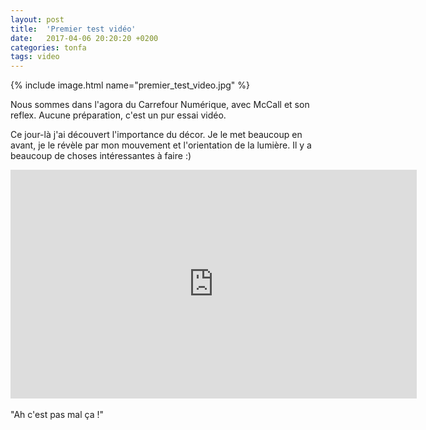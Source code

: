 ```yaml
---
layout: post
title:  'Premier test vidéo'
date:   2017-04-06 20:20:20 +0200
categories: tonfa
tags: video
---
```


{% include image.html name="premier_test_video.jpg" %}

Nous sommes dans l'agora du Carrefour Numérique, avec McCall et son reflex. Aucune préparation, c'est un pur essai vidéo.

<!--more-->

Ce jour-là j'ai découvert l'importance du décor. Je le met beaucoup en avant, je le révèle par mon mouvement et l'orientation de la lumière. Il y a beaucoup de choses intéressantes à faire :)

<div class="video-container">
  <iframe width="650" height="366" src="https://www.youtube.com/embed/8neOu6zWurk?rel=0&amp;showinfo=0" frameborder="0" allowfullscreen></iframe>
</div>
<br>
"Ah c'est pas mal ça !"
